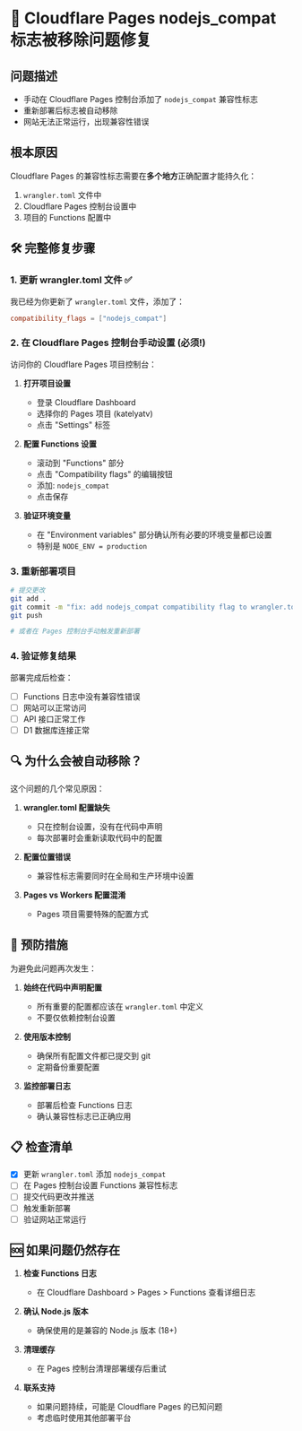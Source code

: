 # 🚨 Cloudflare Pages nodejs_compat 标志被移除问题修复

## 问题描述
- 手动在 Cloudflare Pages 控制台添加了 `nodejs_compat` 兼容性标志
- 重新部署后标志被自动移除
- 网站无法正常运行，出现兼容性错误

## 根本原因
Cloudflare Pages 的兼容性标志需要在**多个地方**正确配置才能持久化：
1. `wrangler.toml` 文件中
2. Cloudflare Pages 控制台设置中
3. 项目的 Functions 配置中

## 🛠️ 完整修复步骤

### 1. 更新 wrangler.toml 文件 ✅
我已经为你更新了 `wrangler.toml` 文件，添加了：
```toml
compatibility_flags = ["nodejs_compat"]
```

### 2. 在 Cloudflare Pages 控制台手动设置 (必须!)

访问你的 Cloudflare Pages 项目控制台：

1. **打开项目设置**
   - 登录 Cloudflare Dashboard
   - 选择你的 Pages 项目 (katelyatv)
   - 点击 "Settings" 标签

2. **配置 Functions 设置**
   - 滚动到 "Functions" 部分
   - 点击 "Compatibility flags" 的编辑按钮
   - 添加: `nodejs_compat`
   - 点击保存

3. **验证环境变量**
   - 在 "Environment variables" 部分确认所有必要的环境变量都已设置
   - 特别是 `NODE_ENV = production`

### 3. 重新部署项目

```bash
# 提交更改
git add .
git commit -m "fix: add nodejs_compat compatibility flag to wrangler.toml"
git push

# 或者在 Pages 控制台手动触发重新部署
```

### 4. 验证修复结果

部署完成后检查：
- [ ] Functions 日志中没有兼容性错误
- [ ] 网站可以正常访问
- [ ] API 接口正常工作
- [ ] D1 数据库连接正常

## 🔍 为什么会被自动移除？

这个问题的几个常见原因：

1. **wrangler.toml 配置缺失**
   - 只在控制台设置，没有在代码中声明
   - 每次部署时会重新读取代码中的配置

2. **配置位置错误**
   - 兼容性标志需要同时在全局和生产环境中设置

3. **Pages vs Workers 配置混淆**
   - Pages 项目需要特殊的配置方式

## 🎯 预防措施

为避免此问题再次发生：

1. **始终在代码中声明配置**
   - 所有重要的配置都应该在 `wrangler.toml` 中定义
   - 不要仅依赖控制台设置

2. **使用版本控制**
   - 确保所有配置文件都已提交到 git
   - 定期备份重要配置

3. **监控部署日志**
   - 部署后检查 Functions 日志
   - 确认兼容性标志已正确应用

## 📋 检查清单

- [x] 更新 `wrangler.toml` 添加 `nodejs_compat`
- [ ] 在 Pages 控制台设置 Functions 兼容性标志
- [ ] 提交代码更改并推送
- [ ] 触发重新部署
- [ ] 验证网站正常运行

## 🆘 如果问题仍然存在

1. **检查 Functions 日志**
   - 在 Cloudflare Dashboard > Pages > Functions 查看详细日志
   
2. **确认 Node.js 版本**
   - 确保使用的是兼容的 Node.js 版本 (18+)
   
3. **清理缓存**
   - 在 Pages 控制台清理部署缓存后重试

4. **联系支持**
   - 如果问题持续，可能是 Cloudflare Pages 的已知问题
   - 考虑临时使用其他部署平台
